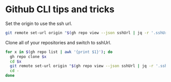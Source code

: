 # Github CLI tips and tricks

Set the origin to use the ssh url.

```bash
git remote set-url origin "$(gh repo view --json sshUrl | jq -r '.sshUrl')"
```

Clone all of your repositories and switch to sshUrl.

```bash
for x in $(gh repo list | awk '{print $1}'); do
  gh repo clone $x
  cd $x
  git remote set-url origin "$(gh repo view --json sshUrl | jq -r '.sshUrl')"
  cd -
done
```

